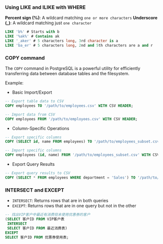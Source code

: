 
### Using LIKE and ILIKE with WHERE

**Percent sign (%)**: A wildcard matching `one or more characters`
**Underscore (_)**: A wildcard matching just `one character`

```sql
LIKE 'b%' # Starts with b
LIKE '%ak%' # Contains ak
LIKE '_aker' # 5 characters long, 3rd character is a
LIKE 'ba_er' # 5 characters long, 2nd and 5th characters are a and r
```

### COPY command

The `COPY` command in PostgreSQL is a powerful utility for efficiently transferring data between database tables and the filesystem.

Example:

- Basic Import/Export
```sql
-- Export table data to CSV
COPY employees TO '/path/to/employees.csv' WITH CSV HEADER;

-- Import data from CSV
COPY employees FROM '/path/to/employees.csv' WITH CSV HEADER;
```

- Column-Specific Operations

```sql
-- Export specific columns
COPY (SELECT id, name FROM employees) TO '/path/to/employees_subset.csv' WITH CSV HEADER;

-- Import specific columns
COPY employees (id, name) FROM '/path/to/employees_subset.csv' WITH CSV HEADER;
```

- Export Query Results

```sql
-- Export query results to CSV
COPY (SELECT * FROM employees WHERE department = 'Sales') TO '/path/to/sales_employees.csv' WITH CSV HEADER;
```

### INTERSECT and EXCEPT

- `INTERSECT`: Returns rows that are in both queries
- `EXCEPT`: Returns rows that are in one query but not in the other

```sql
-- 找出VIP客户中最近有消费但未使用优惠券的客户
(SELECT 客户ID FROM VIP客户表
 INTERSECT
 SELECT 客户ID FROM 最近消费表)
EXCEPT
SELECT 客户ID FROM 优惠券使用表;
```


